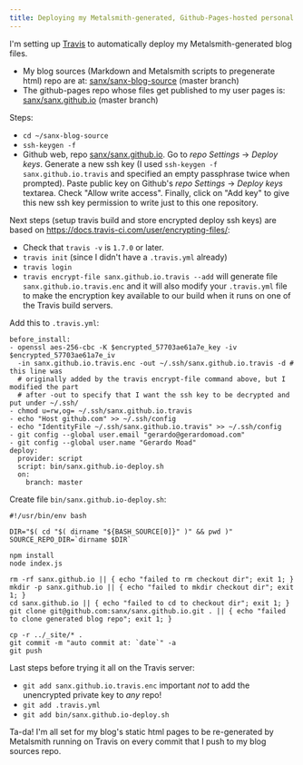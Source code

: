 ```yaml
---
title: Deploying my Metalsmith-generated, Github-Pages-hosted personal blog from the comfort of `git push`
---
```


I'm setting up [Travis](https://travis-ci.org) to automatically deploy my Metalsmith-generated blog files.

*   My blog sources (Markdown and Metalsmith scripts to pregenerate html) repo are at:
    [sanx/sanx-blog-source](https://github.com/sanx/sanx-blog-source) (master branch)
*   The github-pages repo whose files get published to my user pages is:
    [sanx/sanx.github.io](https://github.com/sanx/sanx.github.io) (master branch)

Steps:

*   `cd ~/sanx-blog-source`
*   `ssh-keygen -f `
*   Github web, repo [sanx/sanx.github.io](https://github.com/sanx/sanx.github.io). Go to
    _*repo* Settings_ -> _Deploy keys_. Generate a new ssh key (I used `ssh-keygen -f sanx.github.io.travis`
    and specified an empty passphrase twice when prompted). Paste public key on Github's _*repo* Settings_ -> _Deploy keys_
    textarea. Check "Allow write access". Finally, click on "Add key" to give this new ssh key permission
    to write just to this one repository.

Next steps (setup travis build and store encrypted deploy ssh keys) are based on https://docs.travis-ci.com/user/encrypting-files/:

*   Check that `travis -v` is `1.7.0` or later.
*   `travis init` (since I didn't have a `.travis.yml` already)
*   `travis login`
*   `travis encrypt-file sanx.github.io.travis --add` will generate file `sanx.github.io.travis.enc`
    and it will also modify your `.travis.yml` file to make the encryption key available to our build when
    it runs on one of the Travis build servers.

Add this to `.travis.yml`:

    before_install:
    - openssl aes-256-cbc -K $encrypted_57703ae61a7e_key -iv $encrypted_57703ae61a7e_iv
      -in sanx.github.io.travis.enc -out ~/.ssh/sanx.github.io.travis -d # this line was
      # originally added by the travis encrypt-file command above, but I modified the part
      # after -out to specify that I want the ssh key to be decrypted and put under ~/.ssh/
    - chmod u=rw,og= ~/.ssh/sanx.github.io.travis
    - echo "Host github.com" >> ~/.ssh/config
    - echo "IdentityFile ~/.ssh/sanx.github.io.travis" >> ~/.ssh/config
    - git config --global user.email "gerardo@gerardomoad.com"
    - git config --global user.name "Gerardo Moad"
    deploy:
      provider: script
      script: bin/sanx.github.io-deploy.sh
      on:
        branch: master


Create file `bin/sanx.github.io-deploy.sh`:

    #!/usr/bin/env bash
    
    DIR="$( cd "$( dirname "${BASH_SOURCE[0]}" )" && pwd )"
    SOURCE_REPO_DIR=`dirname $DIR`
    
    npm install
    node index.js
    
    rm -rf sanx.github.io || { echo "failed to rm checkout dir"; exit 1; }
    mkdir -p sanx.github.io || { echo "failed to mkdir checkout dir"; exit 1; }
    cd sanx.github.io || { echo "failed to cd to checkout dir"; exit 1; }
    git clone git@github.com:sanx/sanx.github.io.git . || { echo "failed to clone generated blog repo"; exit 1; }
    
    cp -r ../_site/* .
    git commit -m "auto commit at: `date`" -a
    git push


Last steps before trying it all on the Travis server:

*   `git add sanx.github.io.travis.enc` important *not* to add the unencrypted private key to *any* repo!
*   `git add .travis.yml`
*   `git add bin/sanx.github.io-deploy.sh`


Ta-da! I'm all set for my blog's static html pages to be re-generated
by Metalsmith running on Travis on every commit that I push to my blog sources repo.
